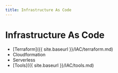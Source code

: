 ```yaml
---
title: Infrastructure As Code
---
```


# Infrastructure As Code

- [Terraform]({{ site.baseurl }}/IAC/terraform.md)
- Cloudformation
- Serverless
- [Tools]({{ site.baseurl }}/IAC/tools.md)
